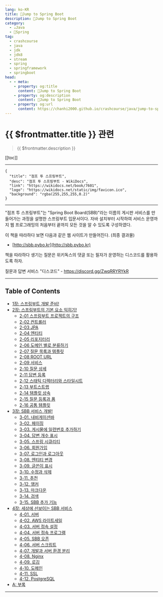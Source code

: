 ```yaml
---
lang: ko-KR
title: 🍃Jump to Spring Boot
description: 🍃Jump to Spring Boot
category:
  - ☕️Java
  - 🍃Spring
tag: 
  - crashcourse
  - java
  - jdk
  - jdk8
  - stream
  - spring
  - springframework
  - springboot
head:
  - - meta:
    - property: og:title
      content: 🍃Jump to Spring Boot
    - property: og:description
      content: 🍃Jump to Spring Boot
    - property: og:url
      content: https://chanhi2000.github.io/crashcourse/java/jump-to-spring-boot.html
---
```


# {{ $frontmatter.title }} 관련

> {{ $frontmatter.description }}

[[toc]]

---

```component VPCard
{
  "title": "점프 투 스프링부트",
  "desc": "점프 투 스프링부트 - WikiDocs",
  "link": "https://wikidocs.net/book/7601",
  "logo": "https://wikidocs.net/static/img/favicon.ico",
  "background": "rgba(255,255,255,0.2)"
}
```

---

"점프 투 스프링부트"는 "Spring Boot Board(SBB)"라는 이름의 게시판 서비스를 만들어가는 과정을 설명한 스프링부트 입문서이다. 자바 설치부터 시작하여 서비스 운영까지 웹 프로그래밍의 처음부터 끝까지 모든 것을 알 수 있도록 구성하였다.

이 책을 따라하다 보면 다음과 같은 웹 사이트가 만들어진다. (최종 결과물)

- [http://sbb.pybo.kr](http://sbb.pybo.kr)

책을 따라하다 생기는 질문은 위키독스의 댓글 또는 필자가 운영하는 디스코드를 활용하도록 하자.

질문과 답변 서비스 "디스코드" - https://discord.gg/ZwqRRYRYkR

---

## Table of Contents

- [1장: 스프링부트 개발 준비!](01.md)
- [2장: 스프링부트의 기본 요소 익히기!](02.md)
  - [2-01 스프링부트 프로젝트의 구조](02A.md)
  - [2-02 컨트롤러](02B.md)
  - [2-03 JPA](02C.md)
  - [2-04 엔티티](02D.md)
  - [2-05 리포지터리](02E.md)
  - [2-06 도메인 별로 분류하기](02F.md)
  - [2-07 질문 목록과 템플릿](02G.md)
  - [2-08 ROOT URL](02H.md)
  - [2-09 서비스](02I.md)
  - [2-10 질문 상세](02J.md)
  - [2-11 답변 등록](02K.md)
  - [2-12 스태틱 디렉터리와 스타일시트](02L.md)
  - [2-13 부트스트랩](02M.md)
  - [2-14 템플릿 상속](02N.md)
  - [2-15 질문 등록과 폼](02O.md)
  - [2-16 공통 템플릿](02P.md)
- [3장: SBB 서비스 개발!](03.md)
  - [3-01. 내비게이션바](03A.md)
  - [3-02. 페이징](03B.md)
  - [3-03. 게시물에 일련번호 추가하기](03C.md)
  - [3-04. 답변 개수 표시](03D.md)
  - [3-05. 스프링 시큐리티](03E.md)
  - [3-06. 회원가입](03F.md)
  - [3-07. 로그인과 로그아웃](03G.md)
  - [3-08. 엔티티 변경](03H.md)
  - [3-09. 글쓴이 표시](03I.md)
  - [3-10. 수정과 삭제](03J.md)
  - [3-11. 추천](03K.md)
  - [3-12. 앵커](03L.md)
  - [3-13. 마크다운](03M.md)
  - [3-14. 검색](03N.md)
  - [3-15. SBB 추가 기능](03O.md)
- [4장: 세상에 선보이는 SBB 서비스](04.md)
  - [4-01. 서버](04A.md)
  - [4-02. AWS 라이트세일](04B.md)
  - [4-03. 서버 접속 설정](04C.md)
  - [4-04. 서버 접속 프로그램](04.md)
  - [4-05. SBB 오픈](04E.md)
  - [4-06. 서버 스크립트](04F.md)
  - [4-07. 개발과 서버 환경 분리](04G.md)
  - [4-08. Nginx](04H.md)
  - [4-09. 로깅](04I.md)
  - [4-10. 도메인](04J.md)
  - [4-11. SSL](04K.md)
  - [4-12. PostgreSQL](04L.md)
- [A: 부록](a.md)

---

<TagLinks />